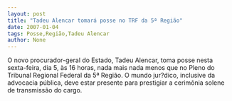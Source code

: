 ```yaml
---
layout: post
title: "Tadeu Alencar tomará posse no TRF da 5ª Região"
date: 2007-01-04
tags: Posse,Região,Tadeu Alencar
author: None
---
```

O novo procurador-geral do Estado, Tadeu Alencar, toma posse nesta sexta-feira, dia 5, às 16 horas, nada mais nada menos que no Pleno do Tribunal Regional Federal da 5ª Região. 
O mundo jur?dico, inclusive da advocacia pública, deve estar presente para prestigiar a cerimônia solene de transmissão do cargo. 